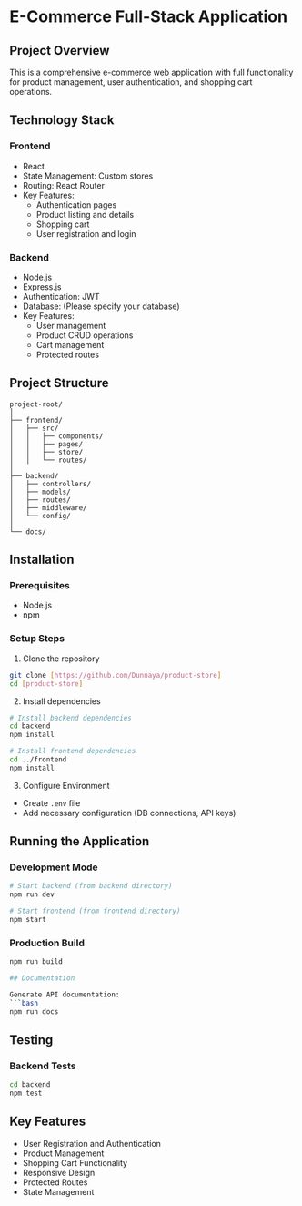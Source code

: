 # E-Commerce Full-Stack Application

## Project Overview

This is a comprehensive e-commerce web application with full functionality for product management, user authentication, and shopping cart operations.

## Technology Stack

### Frontend
- React
- State Management: Custom stores
- Routing: React Router
- Key Features:
  - Authentication pages
  - Product listing and details
  - Shopping cart
  - User registration and login

### Backend
- Node.js
- Express.js
- Authentication: JWT
- Database: (Please specify your database)
- Key Features:
  - User management
  - Product CRUD operations
  - Cart management
  - Protected routes

## Project Structure

```
project-root/
│
├── frontend/
│   ├── src/
│   │   ├── components/
│   │   ├── pages/
│   │   ├── store/
│   │   └── routes/
│
├── backend/
│   ├── controllers/
│   ├── models/
│   ├── routes/
│   ├── middleware/
│   └── config/
│
└── docs/
```

## Installation

### Prerequisites
- Node.js
- npm

### Setup Steps
1. Clone the repository
```bash
git clone [https://github.com/Dunnaya/product-store]
cd [product-store]
```

2. Install dependencies
```bash
# Install backend dependencies
cd backend
npm install

# Install frontend dependencies
cd ../frontend
npm install
```

3. Configure Environment
- Create `.env` file
- Add necessary configuration (DB connections, API keys)

## Running the Application

### Development Mode
```bash
# Start backend (from backend directory)
npm run dev

# Start frontend (from frontend directory)
npm start
```

### Production Build
```bash
npm run build

## Documentation

Generate API documentation:
```bash
npm run docs
```

## Testing

### Backend Tests
```bash
cd backend
npm test
```

## Key Features

- User Registration and Authentication
- Product Management
- Shopping Cart Functionality
- Responsive Design
- Protected Routes
- State Management